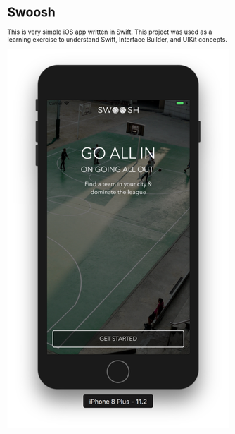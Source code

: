# Swoosh

This is very simple iOS app written in Swift. This project was used as a learning exercise to understand Swift, Interface Builder, and UIKit concepts.

![Screen Shot](screenshot.png)
